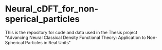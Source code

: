 # Neural_cDFT_for_non-sperical_particles
This is the repository for code and data used in the Thesis project "Advancing Neural Classical Density Functional Theory: Application to Non-Spherical Particles in Real Units"
